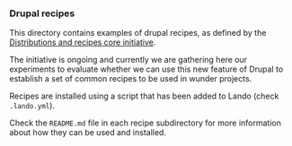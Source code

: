 ### Drupal recipes

This directory contains examples of drupal recipes, as defined by the [Distributions and recipes core initiative](https://www.drupal.org/project/distributions_recipes).

The initiative is ongoing and currently we are gathering here our experiments to evaluate whether we can use this new
feature of Drupal to establish a set of common recipes to be used in wunder projects.

Recipes are installed using a script that has been added to Lando (check `.lando.yml`).

Check the `README.md` file in each recipe subdirectory for more information about how they can be used and installed.
